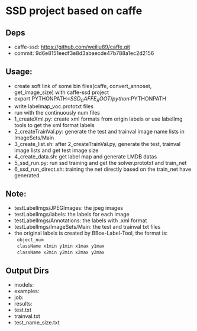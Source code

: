 # SSD project based on caffe

## Deps
* caffe-ssd: https://github.com/weiliu89/caffe.git
* commit: 9d6e8151eedf3e8d3abaecde47b788a1ec2d2156

## Usage:
* create soft link of some bin files(caffe, convert_annoset, get_image_size) with caffe-ssd project
* export PYTHONPATH=$SSD_CAFFE_ROOT/python:$PYTHONPATH
* write labelmap_voc.prototxt files
* run with the continuously num files
* 1_createXml.py: create xml formats from origin labels or use labelImg tools to get the xml format labels
* 2_createTrainVal.py: generate the test and trainval image name lists in ImageSets/Main
* 3_create_list.sh: after 2_createTrainVal.py, generate the test, trainval image lists and get test image size
* 4_create_data.sh: get label map and generate LMDB datas
* 5_ssd_run.py: run ssd training and get the solver.prototxt and train_net
* 6_ssd_run_direct.sh: training the net directly based on the train_net have generated

## Note:
* testLabelImgs/JPEGImages: the jpeg images
* testLabelImgs/labels: the labels for each image
* testLabelImgs/Annotations: the labels with .xml format
* testLabelImgs/ImageSets/Main: the test and trainval txt files
* the original labels is created by BBox-Label-Tool, the format is:  
`` object_num``  
`` className x1min y1min x1max y1max``  
`` className x2min y2min x2max y2max``  

## Output Dirs
* models:
* examples:
* job:
* results:
* test.txt
* trainval.txt
* test_name_size.txt
